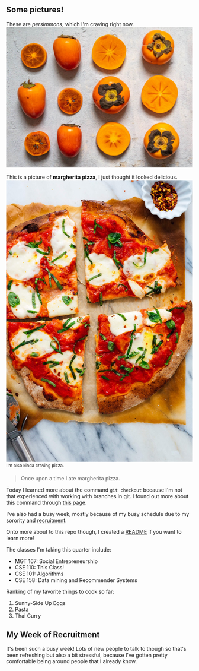 ## Some pictures! 
These are *persimmons*, which I'm craving right now. 
![these are persimmons](persimmon.jpg)

This is a picture of **margherita pizza**, I just thought it looked delicious. 
![margherita pizza](margherita-pizza.jpeg)
<sup>I'm also kinda craving pizza.</sup>

>Once upon a time I ate margherita pizza. 

Today I learned more about the command
`git checkout`
because I'm not that experienced with working with branches in git. 
I found out more about this command through [this page](http://guides.beanstalkapp.com/version-control/common-git-commands.html).

I've also had a busy week, mostly because of my busy schedule due to my sorority and [recruitment](#my-week-of-recruitment). 

Onto more about to this repo though, I created a [README](README.html) if you want to learn more! 

The classes I'm taking this quarter include: 
* MGT 167: Social Entrepreneurship 
* CSE 110: This Class! 
* CSE 101: Algorithms 
* CSE 158: Data mining and Recommender Systems

Ranking of my favorite things to cook so far: 
1. Sunny-Side Up Eggs 
2. Pasta 
3. Thai Curry

## My Week of Recruitment
It's been such a busy week! Lots of new people to talk to though so that's been refreshing but also a bit stressful, because I've gotten pretty comfortable being around people that I already know. 

